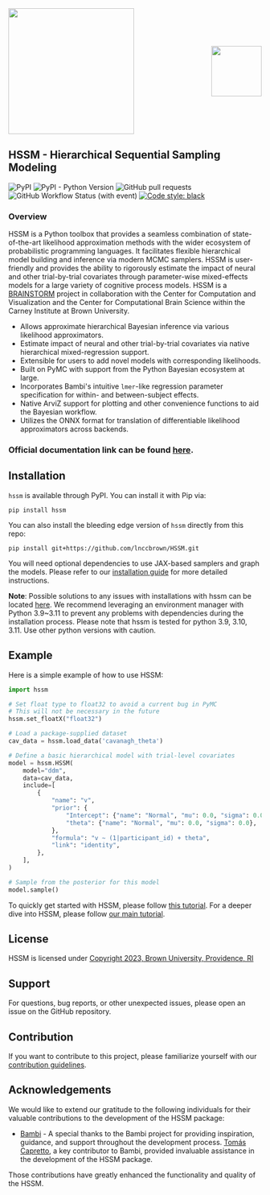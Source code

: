 <div style="position: relative; width: 100%;">
  <img src="docs/images/mainlogo.png" style="width: 250px;">
  <a href="https://ccbs.carney.brown.edu/brainstorm" style="position: absolute; right: 0; top: 50%; transform: translateY(-50%);">
    <img src="docs/images/Brain-Bolt-%2B-Circuits.gif" style="width: 100px;">
  </a>
</div>

## HSSM - Hierarchical Sequential Sampling Modeling

![PyPI](https://img.shields.io/pypi/v/hssm)
![PyPI - Python Version](https://img.shields.io/pypi/pyversions/hssm)
![GitHub pull requests](https://img.shields.io/github/issues-pr/lnccbrown/HSSM)
![GitHub Workflow Status (with event)](https://img.shields.io/github/actions/workflow/status/lnccbrown/HSSM/run_tests.yml)
[![Code style: black](https://img.shields.io/badge/code%20style-black-000000.svg)](https://github.com/ambv/black)

### Overview

HSSM is a Python toolbox that provides a seamless combination of state-of-the-art likelihood approximation methods with the wider ecosystem of probabilistic programming languages. It facilitates flexible hierarchical model building and inference via modern MCMC samplers. HSSM is user-friendly and provides the ability to rigorously estimate the impact of neural and other trial-by-trial covariates through parameter-wise mixed-effects models for a large variety of cognitive process models. HSSM is a <a href="https://ccbs.carney.brown.edu/brainstorm">BRAINSTORM</a> project in collaboration with the Center for Computation and Visualization and the Center for Computational Brain Science within the Carney Institute at Brown University.

- Allows approximate hierarchical Bayesian inference via various likelihood approximators.
- Estimate impact of neural and other trial-by-trial covariates via native hierarchical mixed-regression support.
- Extensible for users to add novel models with corresponding likelihoods.
- Built on PyMC with support from the Python Bayesian ecosystem at large.
- Incorporates Bambi's intuitive `lmer`-like regression parameter specification for within- and between-subject effects.
- Native ArviZ support for plotting and other convenience functions to aid the Bayesian workflow.
- Utilizes the ONNX format for translation of differentiable likelihood approximators across backends.

### Official documentation link can be found [here](https://lnccbrown.github.io/HSSM/).

## Installation

`hssm` is available through PyPI. You can install it with Pip via:

```
pip install hssm
```

You can also install the bleeding edge version of `hssm` directly from this repo:

```
pip install git+https://github.com/lnccbrown/HSSM.git
```

You will need optional dependencies to use JAX-based samplers and graph the models.
Please refer to our [installation guide](https://lnccbrown.github.io/HSSM/getting_started/installation/)
for more detailed instructions.

**Note**: Possible solutions to any issues with installations with hssm can be located [here](https://github.com/lnccbrown/HSSM/discussions). We recommend leveraging an environment manager with Python 3.9~3.11 to prevent any problems with dependencies during the installation process. Please note that hssm is tested for python 3.9, 3.10, 3.11. Use other python versions with caution.

## Example

Here is a simple example of how to use HSSM:

```python
import hssm

# Set float type to float32 to avoid a current bug in PyMC
# This will not be necessary in the future
hssm.set_floatX("float32")

# Load a package-supplied dataset
cav_data = hssm.load_data('cavanagh_theta')

# Define a basic hierarchical model with trial-level covariates
model = hssm.HSSM(
    model="ddm",
    data=cav_data,
    include=[
        {
            "name": "v",
            "prior": {
                "Intercept": {"name": "Normal", "mu": 0.0, "sigma": 0.0},
                "theta": {"name": "Normal", "mu": 0.0, "sigma": 0.0},
            },
            "formula": "v ~ (1|participant_id) + theta",
            "link": "identity",
        },
    ],
)

# Sample from the posterior for this model
model.sample()
```

To quickly get started with HSSM, please follow [this tutorial](https://lnccbrown.github.io/HSSM/getting_started/getting_started/).
For a deeper dive into HSSM, please follow [our main tutorial](https://lnccbrown.github.io/HSSM/tutorials/main_tutorial/).

## License

HSSM is licensed under [Copyright 2023, Brown University, Providence, RI](LICENSE)

## Support

For questions, bug reports, or other unexpected issues, please open an issue on the GitHub repository.

## Contribution

If you want to contribute to this project, please familiarize yourself with our [contribution guidelines](docs/CONTRIBUTING.md).

## Acknowledgements

We would like to extend our gratitude to the following individuals for their valuable contributions to the development of the HSSM package:

- [Bambi](https://github.com/bambinos/bambi) - A special thanks to the Bambi project for providing inspiration, guidance, and support throughout the development process. [Tomás Capretto](https://github.com/tomicapretto), a key contributor to Bambi, provided invaluable assistance in the development of the HSSM package.

Those contributions have greatly enhanced the functionality and quality of the HSSM.
